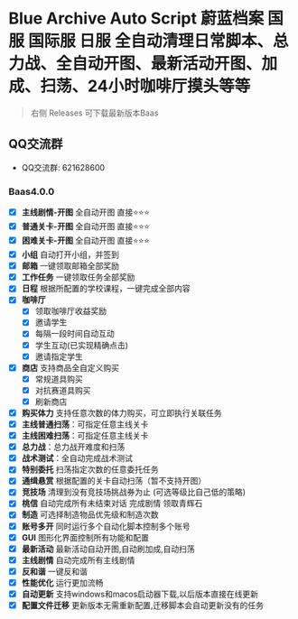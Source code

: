 # Blue Archive Auto Script 蔚蓝档案 国服 国际服 日服 全自动清理日常脚本、总力战、全自动开图、最新活动开图、加成、扫荡、24小时咖啡厅摸头等等

> 右侧 Releases 可下载最新版本Baas

## QQ交流群

- QQ交流群: 621628600

### Baas4.0.0
- [x] **主线剧情-开图**  全自动开图 直接⭐️⭐️⭐️
- [x] **普通关卡-开图**  全自动开图 直接⭐️⭐️⭐️
- [x] **困难关卡-开图** 全自动开图 直接⭐️⭐️⭐️
- [x] **小组** 自动打开小组，并签到
- [x] **邮箱** 一键领取邮箱全部奖励
- [x] **工作任务** 一键领取任务全部奖励
- [x] **日程** 根据所配置的学校课程，一键完成全部内容
- [x] **咖啡厅**
    - [x] 领取咖啡厅收益奖励
    - [x] 邀请学生
    - [x] 每隔一段时间自动互动
    - [x] 学生互动(已实现精确点击)
    - [x] 邀请指定学生
- [x] **商店** 支持商品全自定义购买
    - [x] 常规道具购买
    - [x] 对抗赛道具购买
    - [x] 刷新商店
- [x] **购买体力** 支持任意次数的体力购买，可立即执行关联任务
- [x] **主线普通扫荡**：可指定任意主线关卡
- [x] **主线困难扫荡**：可指定任意主线关卡
- [x] **总力战**：总力战开难度和扫荡
- [x] **战术测试**：全自动完成战术测试
- [x] **特别委托** 扫荡指定次数的任意委托任务
- [x] **通缉悬赏** 根据配置的关卡自动扫荡（暂不支持开图）
- [x] **竞技场** 清理到没有竞技场挑战券为止 (可选等级比自己低的策略)
- [x] **桃信** 自动完成所有未结束对话 完成剧情 领取青辉石
- [x] **制造** 可选择制造物品优先级和制造次数
- [x] **账号多开** 同时运行多个自动化脚本控制多个账号
- [x] **GUI** 图形化界面控制所有功能和配置
- [x] **最新活动** 最新活动自动开图,自动刷加成,自动扫荡
- [x] **主线剧情** 自动完成所有主线剧情
- [x] **反和谐** 一键反和谐
- [x] **性能优化** 运行更加流畅
- [x] **自动更新** 支持windows和macos启动器下载,以后版本直接在线更新
- [x] **配置文件迁移** 更新版本无需重新配置,迁移脚本会自动更新没有的任务
